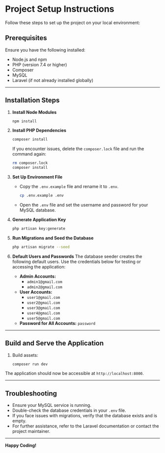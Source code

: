 # Project Setup Instructions

Follow these steps to set up the project on your local environment:

## Prerequisites
Ensure you have the following installed:
- Node.js and npm
- PHP (version 7.4 or higher)
- Composer
- MySQL
- Laravel (if not already installed globally)

---

## Installation Steps

1. **Install Node Modules**
   ```bash
   npm install
   ```

2. **Install PHP Dependencies**
   ```bash
   composer install
   ```
   If you encounter issues, delete the `composer.lock` file and run the command again:
   ```bash
   rm composer.lock
   composer install
   ```

3. **Set Up Environment File**
   - Copy the `.env.example` file and rename it to `.env`.
     ```bash
     cp .env.example .env
     ```
   - Open the `.env` file and set the username and password for your MySQL database.

4. **Generate Application Key**
   ```bash
   php artisan key:generate
   ```

5. **Run Migrations and Seed the Database**
   ```bash
   php artisan migrate --seed
   ```

6. **Default Users and Passwords**
   The database seeder creates the following default users. Use the credentials below for testing or accessing the application:
   - **Admin Accounts:**
     - `admin1@gmail.com`
     - `admin2@gmail.com`
   - **User Accounts:**
     - `user1@gmail.com`
     - `user2@gmail.com`
     - `user3@gmail.com`
     - `user4@gmail.com`
     - `user5@gmail.com`
   - **Password for All Accounts:** `password`

---

## Build and Serve the Application

1. Build assets:
   ```bash
   composer run dev
   ```

The application should now be accessible at `http://localhost:8000`.

---

## Troubleshooting
- Ensure your MySQL service is running.
- Double-check the database credentials in your `.env` file.
- If you face issues with migrations, verify that the database exists and is empty.
- For further assistance, refer to the Laravel documentation or contact the project maintainer.

---

**Happy Coding!**
